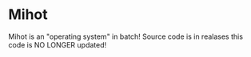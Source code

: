 # Mihot
Mihot is an "operating system" in batch!
Source code is in realases this code is NO LONGER updated!
